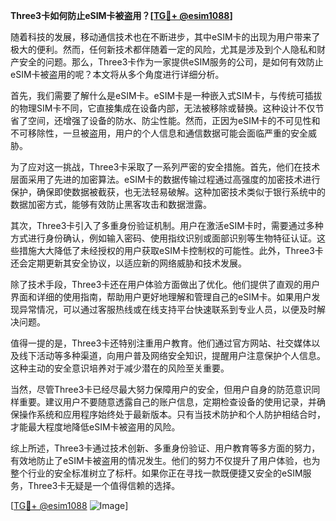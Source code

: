 **Three3卡如何防止eSIM卡被盗用？[[TG💪+ @esim1088](https://t.me/s/esim1088)]**

随着科技的发展，移动通信技术也在不断进步，其中eSIM卡的出现为用户带来了极大的便利。然而，任何新技术都伴随着一定的风险，尤其是涉及到个人隐私和财产安全的问题。那么，Three3卡作为一家提供eSIM服务的公司，是如何有效防止eSIM卡被盗用的呢？本文将从多个角度进行详细分析。

首先，我们需要了解什么是eSIM卡。eSIM卡是一种嵌入式SIM卡，与传统可插拔的物理SIM卡不同，它直接集成在设备内部，无法被移除或替换。这种设计不仅节省了空间，还增强了设备的防水、防尘性能。然而，正因为eSIM卡的不可见性和不可移除性，一旦被盗用，用户的个人信息和通信数据可能会面临严重的安全威胁。

为了应对这一挑战，Three3卡采取了一系列严密的安全措施。首先，他们在技术层面采用了先进的加密算法。eSIM卡的数据传输过程通过高强度的加密技术进行保护，确保即使数据被截获，也无法轻易破解。这种加密技术类似于银行系统中的数据加密方式，能够有效防止黑客攻击和数据泄露。

其次，Three3卡引入了多重身份验证机制。用户在激活eSIM卡时，需要通过多种方式进行身份确认，例如输入密码、使用指纹识别或面部识别等生物特征认证。这些措施大大降低了未经授权的用户获取eSIM卡控制权的可能性。此外，Three3卡还会定期更新其安全协议，以适应新的网络威胁和技术发展。

除了技术手段，Three3卡还在用户体验方面做出了优化。他们提供了直观的用户界面和详细的使用指南，帮助用户更好地理解和管理自己的eSIM卡。如果用户发现异常情况，可以通过客服热线或在线支持平台快速联系到专业人员，以便及时解决问题。

值得一提的是，Three3卡还特别注重用户教育。他们通过官方网站、社交媒体以及线下活动等多种渠道，向用户普及网络安全知识，提醒用户注意保护个人信息。这种主动的安全意识培养对于减少潜在的风险至关重要。

当然，尽管Three3卡已经尽最大努力保障用户的安全，但用户自身的防范意识同样重要。建议用户不要随意透露自己的账户信息，定期检查设备的使用记录，并确保操作系统和应用程序始终处于最新版本。只有当技术防护和个人防护相结合时，才能最大程度地降低eSIM卡被盗用的风险。

综上所述，Three3卡通过技术创新、多重身份验证、用户教育等多方面的努力，有效地防止了eSIM卡被盗用的情况发生。他们的努力不仅提升了用户体验，也为整个行业的安全标准树立了标杆。如果你正在寻找一款既便捷又安全的eSIM服务，Three3卡无疑是一个值得信赖的选择。

[[TG💪+ @esim1088](https://t.me/s/esim1088) ![Image](https://i.postimg.cc/4NQfJmqS/Snipaste-2025-05-13-00-14-12.png)]